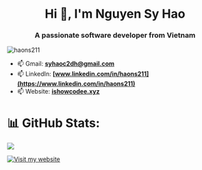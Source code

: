 <h1 align="center">Hi 👋, I'm Nguyen Sy Hao</h1>
<h3 align="center">A passionate software developer from Vietnam</h3>

<p align="left"> <img src="https://komarev.com/ghpvc/?username=haons211&label=Profile%20views&color=0e75b6&style=flat" alt="haons211" /> </p>

- 📫 Gmail: **syhaoc2dh@gmail.com**  
- 📫 LinkedIn: **[www.linkedin.com/in/haons211](https://www.linkedin.com/in/haons211)**  
- 📫 Website: **[ishowcodee.xyz](https://ishowcodee.xyz)**  

# 📊 GitHub Stats:
![](https://github-readme-stats.vercel.app/api/top-langs/?username=haons211&theme=dark&hide_border=false&include_all_commits=true&count_private=true&layout=compact)

[![Visit my website](https://img.shields.io/badge/Visit%20My%20Website-ISHOWCODEE.xyz-blue?style=for-the-badge)](https://ishowcodee.xyz)

